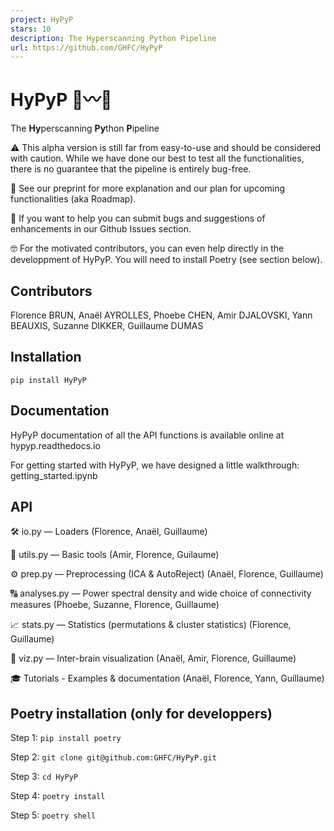 ```yaml
---
project: HyPyP
stars: 10
description: The Hyperscanning Python Pipeline
url: https://github.com/GHFC/HyPyP
---
```


HyPyP 🐍〰️🐍
============

The **Hy**perscanning **Py**thon **P**ipeline

⚠️ This alpha version is still far from easy-to-use and should be considered with caution. While we have done our best to test all the functionalities, there is no guarantee that the pipeline is entirely bug-free.

📖 See our preprint for more explanation and our plan for upcoming functionalities (aka Roadmap).

🤝 If you want to help you can submit bugs and suggestions of enhancements in our Github Issues section.

🤓 For the motivated contributors, you can even help directly in the developpment of HyPyP. You will need to install Poetry (see section below).

Contributors
------------

Florence BRUN, Anaël AYROLLES, Phoebe CHEN, Amir DJALOVSKI, Yann BEAUXIS, Suzanne DIKKER, Guillaume DUMAS

Installation
------------

```
pip install HyPyP
```

Documentation
-------------

HyPyP documentation of all the API functions is available online at hypyp.readthedocs.io

For getting started with HyPyP, we have designed a little walkthrough: getting\_started.ipynb

API
---

🛠 io.py — Loaders (Florence, Anaël, Guillaume)

🧰 utils.py — Basic tools (Amir, Florence, Guilaume)

⚙️ prep.py — Preprocessing (ICA & AutoReject) (Anaël, Florence, Guillaume)

🔠 analyses.py — Power spectral density and wide choice of connectivity measures (Phoebe, Suzanne, Florence, Guillaume)

📈 stats.py — Statistics (permutations & cluster statistics) (Florence, Guillaume)

🧠 viz.py — Inter-brain visualization (Anaël, Amir, Florence, Guillaume)

🎓 Tutorials - Examples & documentation (Anaël, Florence, Yann, Guillaume)

Poetry installation (only for developpers)
------------------------------------------

Step 1: `pip install poetry`

Step 2: `git clone git@github.com:GHFC/HyPyP.git`

Step 3: `cd HyPyP`

Step 4: `poetry install`

Step 5: `poetry shell`
